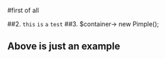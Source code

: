 #first of all

##2.
`this` `is` `a` `test` 
##3.
$container-> new Pimple();
## Above is just an example
